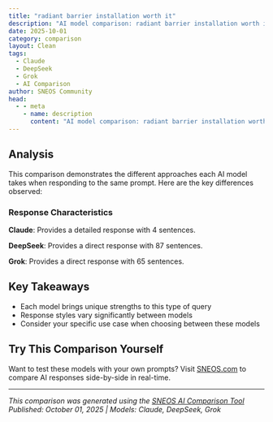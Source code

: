 ```yaml
---
title: "radiant barrier installation worth it"
description: "AI model comparison: radiant barrier installation worth it..."
date: 2025-10-01
category: comparison
layout: Clean
tags:
  - Claude
  - DeepSeek
  - Grok
  - AI Comparison
author: SNEOS Community
head:
  - - meta
    - name: description
      content: "AI model comparison: radiant barrier installation worth it..."
---
```


<ChatComparison
  title="radiant barrier installation worth it"
  prompt="radiant barrier installation worth it"
  :responses='{
    "Claude": "Radiant barrier installation can be worth it, but it depends on several factors:\n\n## **Best Scenarios for Radiant Barriers:**\n- **Hot climates** (Southern US, Southwest)\n- **Homes with ductwork in attics**\n- **Little to no existing attic insulation**\n- **Air conditioning is primary cooling method**\n- **Metal roofing** (increases radiant heat)\n\n## **Cost-Benefit Analysis:**\n- **DIY installation**: $200-600 for materials\n- **Professional installation**: $1,200-2,500\n- **Potential energy savings**: 5-10% on cooling costs\n- **Payback period**: 3-7 years in ideal conditions\n\n## **Maximum Effectiveness When:**\n- Combined with proper attic ventilation\n- Installed with air gap (not touching insulation)\n- Used alongside adequate traditional insulation\n- Installed on attic floor rather than roof deck\n\n## **Limited Value If:**\n- You live in cooler climates\n- Your home already has excellent insulation (R-30\u002B)\n- Heating costs exceed cooling costs\n- Attic is conditioned space\n\n## **Bottom Line:**\nMost cost-effective in hot climates where cooling dominates energy bills. In moderate climates, upgrading traditional insulation often provides better ROI. Consider getting an energy audit first to identify your home\u0027s biggest efficiency opportunities.\n\nWould you like specific advice based on your climate zone or current insulation situation?",
    "DeepSeek": "Of course. This is a classic \u0022it depends\u0022 question in home improvement. A radiant barrier can be a very effective upgrade, but only under the right conditions.\n\nHere\u2019s a detailed breakdown to help you decide if it\u0027s worth it for your home.\n\n### The Short Answer\n\n**Yes, a radiant barrier is worth it if:**\n*   You live in a **hot, sunny climate** (like the Southern U.S., Southwest, or any area with long, hot summers).\n*   Your **attic gets extremely hot** (140\u00B0F\u002B is common).\n*   Your **existing attic insulation is insufficient** (less than R-38, or about 12 inches of fiberglass).\n*   You want to reduce your **summer cooling costs** and improve comfort.\n\n**It is probably NOT worth it if:**\n*   You live in a **cold or mixed climate** where heating is the primary concern.\n*   Your attic is already **very well-ventilated and well-insulated**.\n*   You expect it to be a magic bullet that will cut your AC bill in half.\n\n---\n\n### How a Radiant Barrier Works (The Simple Version)\n\n1.  **Heat Transfer:** There are three ways heat moves: Conduction (touch), Convection (airflow), and **Radiation (rays)**. The sun heats your roof, and that heat radiates downward like a giant heater into your attic.\n2.  **The Barrier:** A radiant barrier is a reflective material (usually aluminum foil laminated to paper or plastic) that is installed in the attic. It has a **low emissivity** surface, meaning it is very good at reflecting radiant heat rather than absorbing it.\n3.  **The Result:** Instead of the roof sheathing radiating heat down into your attic and onto your insulation, a large portion of that radiant heat is reflected back toward the roof. This keeps the attic itself, the attic floor insulation, and the living space below significantly cooler.\n\n\u003E **Key Distinction:** A radiant barrier is **NOT** insulation. Insulation (like fiberglass or cellulose) resists conductive heat flow. A radiant barrier reflects radiant heat. They work best **together**.\n\n### The Proven Benefits\n\n1.  **Reduced Cooling Costs:** This is the main reason people install them. Studies by the U.S. Department of Energy and others show a reduction in cooling costs of **5% to 10%** in hot climates. In a very hot, sunny climate, the savings can be on the higher end of that range.\n2.  **Increased Comfort:** Rooms directly under the attic (especially top-floor rooms) will feel noticeably cooler. It also reduces the load on your AC, helping it cool more effectively and potentially extending its lifespan.\n3.  **Lower Attic Temperature:** An attic with a properly installed radiant barrier can be **20\u00B0F to 30\u00B0F (11\u00B0C to 17\u00B0C) cooler** than one without. This also protects items stored in the attic and can reduce the thermal stress on your roof decking.\n\n### The Costs and Considerations\n\n*   **DIY Installation:** If you are handy and your attic is accessible, you can install a radiant barrier yourself. A roll of foil barrier can cost **$0.10 to $0.30 per square foot**. This is the most cost-effective way to do it.\n*   **Professional Installation:** A professional install will cost more, typically **$0.50 to $1.50 per square foot** (or $1,200 to $3,500 for an average 2,000 sq. ft. home). They will ensure proper installation, which is critical for performance and safety.\n*   **Climate is Everything:** In Minnesota or Maine, the savings will be minimal to nonexistent. In Florida or Arizona, the investment can pay for itself in a few years.\n*   **Existing Insulation:** The radiant barrier\u0027s effect is most dramatic when the attic floor insulation is poor. If you already have R-50 insulation, adding a radiant barrier will have a smaller (but still measurable) impact.\n*   **Proper Installation is Critical:** The barrier **must** have an air gap facing the roof to work. It should not be laid directly on top of the attic floor insulation. The most common and effective method is stapling it to the *underside of the roof rafters*.\n\n### Potential Drawbacks and Myths\n\n*   **Myth: It Will Void My Roof Warranty.** This is a common concern. A properly installed radiant barrier that does not block ventilation will not void a shingle warranty. However, you should always **check with your shingle manufacturer** and ensure your installer follows their guidelines.\n*   **Myth: It Causes Moisture Problems.** If installed incorrectly by blocking soffit vents, it can trap moisture. A professional installer will ensure proper ventilation is maintained.\n*   **Drawback: No Winter Benefit.** In cold climates, you want heat from the sun to help warm your house. A radiant barrier can slightly reduce this beneficial solar heat gain in the winter, though the effect is usually minor compared to the summer benefit in hot climates.\n\n---\n\n### The Final Verdict: Is It Worth It For YOU?\n\nAnswer these questions:\n\n1.  **What is my climate?** (Hot \u0026 Sunny = **Yes**. Cold \u0026 Cloudy = **No**. Mixed = *Maybe, leaning towards yes if summers are brutal*).\n2.  **How is my current attic insulation?** (Poor = **Bigger Benefit**. Excellent = *Smaller Benefit*).\n3.  **What is my budget and skill level?** (DIY = **High ROI**. Professional = *Good ROI in the right climate*).\n4.  **What is my primary goal?** (Lower AC Bills \u0026 More Comfort = **Yes**. Preparing for Winter = **No**).\n\n**Conclusion:**\n\nFor a homeowner in a hot climate with an under-insulated attic, a radiant barrier is one of the most cost-effective energy upgrades you can make. The combination of lower utility bills and significantly improved comfort makes it a very worthwhile investment.\n\nIf you are in a cold climate, your money is far better spent on adding more traditional insulation to your attic floor.",
    "Grok": "Whether radiant barrier installation is worth it depends on several factors, including your climate, home\u2019s design, energy costs, and personal priorities. Here\u2019s a breakdown of the key considerations to help you decide:\n\n### What is a Radiant Barrier?\nA radiant barrier is a reflective material (often aluminum foil) installed in attics or walls to reduce heat transfer by reflecting radiant heat. It\u2019s most commonly used in attics to prevent heat from the sun from warming up your home in hot climates.\n\n---\n\n### Benefits of Radiant Barrier Installation\n1. **Energy Savings in Hot Climates**:\n   - Radiant barriers are most effective in hot, sunny regions where attics can get extremely hot. By reflecting heat away, they can reduce cooling costs by 5-10% in some cases, according to the U.S. Department of Energy (DOE).\n   - They work best when the primary source of heat gain is from the sun through the roof.\n\n2. **Improved Comfort**:\n   - They can lower attic temperatures by 20-30\u00B0F, which may make upper floors of your home more comfortable during hot weather.\n\n3. **Relatively Low Cost**:\n   - Compared to other energy-saving home improvements (like new windows or insulation), radiant barriers are often affordable. Costs typically range from $0.10 to $0.50 per square foot for materials, plus labor if you hire a professional.\n\n4. **Long-Term Durability**:\n   - Radiant barriers don\u2019t degrade quickly and can last for decades with minimal maintenance if installed properly.\n\n---\n\n### Drawbacks and Limitations\n1. **Limited Effectiveness in Cold Climates**:\n   - Radiant barriers are less effective in colder climates where heat loss (not heat gain) is the primary concern. They don\u2019t provide significant insulation value (R-value) and won\u2019t help much with heating costs.\n\n2. **Depends on Proper Installation**:\n   - For maximum effectiveness, radiant barriers need to be installed with an air space between the barrier and the surface it\u2019s reflecting heat from. Poor installation (e.g., dust accumulation on the reflective surface or no air gap) can significantly reduce benefits.\n   - It must be placed in the right location (typically on the underside of the roof rafters or over existing insulation in the attic).\n\n3. **May Not Replace Insulation**:\n   - Radiant barriers are not a substitute for traditional insulation. They work best when combined with adequate insulation to address conductive and convective heat transfer.\n\n4. **Diminishing Returns**:\n   - If your home already has good insulation or shading (e.g., trees or a light-colored roof), the additional energy savings from a radiant barrier may be minimal.\n\n---\n\n### Cost vs. Savings\n- **Installation Cost**: Materials typically range from $0.10 to $0.50 per square foot, with professional installation costing $300 to $1,500 for an average home.\n- **Energy Savings**: Savings depend on your climate, energy rates, and home size, but many homeowners in hot climates report savings of $50 to $150 per year on cooling costs.\n- **Payback Period**: In hot climates, the payback period can be 2-10 years. In cooler climates, the investment may never pay off.\n\n---\n\n### When Is It Worth It?\nRadiant barrier installation is most likely worth it if:\n- You live in a hot, sunny climate (e.g., Southern U.S., desert regions) with high cooling costs.\n- Your attic gets very hot in the summer (above 120\u00B0F).\n- Your home has minimal shading over the roof.\n- You have existing insulation but still struggle with heat gain.\n- Energy costs in your area are high, making even small savings significant over time.\n\nIt\u2019s likely **not worth it** if:\n- You live in a cold or moderate climate where heating dominates energy costs.\n- Your home already has excellent insulation and a cool roof.\n- You\u2019re not planning to stay in the home long enough to recoup the installation cost.\n\n---\n\n### Additional Tips\n- **DIY vs. Professional**: If you\u2019re handy, installing a radiant barrier can be a DIY project to save on labor costs, but ensure you follow safety guidelines (e.g., working in attics can be hazardous).\n- **Check Local Incentives**: Some regions offer rebates or tax incentives for energy-saving home improvements, which could offset the cost.\n- **Consult a Professional**: An energy audit can help determine if a radiant barrier will provide significant benefits for your specific home.\n\n---\n\n### Conclusion\nRadiant barrier installation can be worth it in hot climates with significant cooling costs, provided it\u2019s installed correctly and complements existing insulation. However, in cooler climates or well-insulated homes, the benefits may be negligible. Calculate your potential energy savings based on local energy rates and climate, and weigh them against the upfront cost to make an informed decision. If you\u0027re unsure, consider having an energy professional assess your home\u2019s specific needs."
  }'
  published-date="17:34"
/>

## Analysis

This comparison demonstrates the different approaches each AI model takes when responding to the same prompt. Here are the key differences observed:

### Response Characteristics

**Claude**: Provides a detailed response with 4 sentences. 

**DeepSeek**: Provides a direct response with 87 sentences. 

**Grok**: Provides a direct response with 65 sentences. 

## Key Takeaways

- Each model brings unique strengths to this type of query
- Response styles vary significantly between models
- Consider your specific use case when choosing between these models

## Try This Comparison Yourself

Want to test these models with your own prompts? Visit [SNEOS.com](https://sneos.com) to compare AI responses side-by-side in real-time.

---

*This comparison was generated using the [SNEOS AI Comparison Tool](https://sneos.com)*
*Published: October 01, 2025 | Models: Claude, DeepSeek, Grok*
